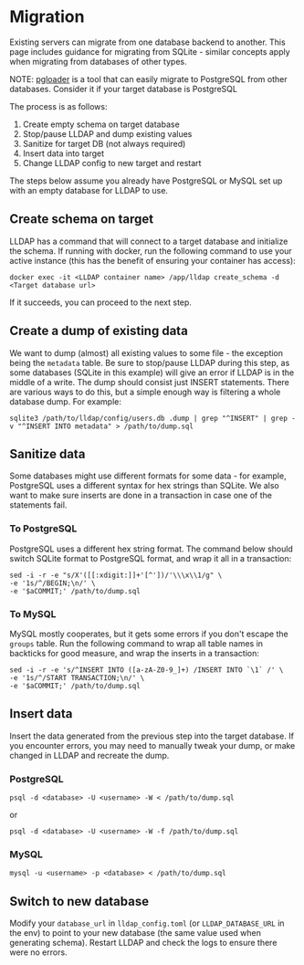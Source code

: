 # Migration

Existing servers can migrate from one database backend to another. This page includes guidance for migrating from SQLite - similar concepts apply when migrating from databases of other types.

NOTE: [pgloader](https://github.com/dimitri/pgloader) is a tool that can easily migrate to PostgreSQL from other databases. Consider it if your target database is PostgreSQL

The process is as follows:

1. Create empty schema on target database
2. Stop/pause LLDAP and dump existing values
3. Sanitize for target DB (not always required)
4. Insert data into target
5. Change LLDAP config to new target and restart

The steps below assume you already have PostgreSQL or MySQL set up with an empty database for LLDAP to use.

## Create schema on target

LLDAP has a command that will connect to a target database and initialize the
schema. If running with docker, run the following command to use your active
instance (this has the benefit of ensuring your container has access):

```
docker exec -it <LLDAP container name> /app/lldap create_schema -d <Target database url>
```

If it succeeds, you can proceed to the next step.

## Create a dump of existing data

We want to dump (almost) all existing values to some file - the exception being the `metadata` table. Be sure to stop/pause LLDAP during this step, as some
databases (SQLite in this example) will give an error if LLDAP is in the middle of a write. The dump should consist just INSERT
statements. There are various ways to do this, but a simple enough way is filtering a
whole database dump. For example:

```
sqlite3 /path/to/lldap/config/users.db .dump | grep "^INSERT" | grep -v "^INSERT INTO metadata" > /path/to/dump.sql
```

## Sanitize data

Some databases might use different formats for some data - for example, PostgreSQL uses
a different syntax for hex strings than SQLite. We also want to make sure inserts are done in
a transaction in case one of the statements fail.

### To PostgreSQL

PostgreSQL uses a different hex string format. The command below should switch SQLite
format to PostgreSQL format, and wrap it all in a transaction:

```
sed -i -r -e "s/X'([[:xdigit:]]+'[^'])/'\\\x\\1/g" \
-e '1s/^/BEGIN;\n/' \
-e '$aCOMMIT;' /path/to/dump.sql
```

### To MySQL

MySQL mostly cooperates, but it gets some errors if you don't escape the `groups` table. Run the
following command to wrap all table names in backticks for good measure, and wrap the inserts in
a transaction:

```
sed -i -r -e 's/^INSERT INTO ([a-zA-Z0-9_]+) /INSERT INTO `\1` /' \
-e '1s/^/START TRANSACTION;\n/' \
-e '$aCOMMIT;' /path/to/dump.sql
```

## Insert data

Insert the data generated from the previous step into the target database. If you encounter errors,
you may need to manually tweak your dump, or make changed in LLDAP and recreate the dump.

### PostgreSQL

`psql -d <database> -U <username> -W < /path/to/dump.sql`

or 

`psql -d <database> -U <username> -W -f /path/to/dump.sql`

### MySQL

`mysql -u <username> -p <database> < /path/to/dump.sql`


## Switch to new database

Modify your `database_url` in `lldap_config.toml` (or `LLDAP_DATABASE_URL` in the env)
to point to your new database (the same value used when generating schema). Restart
LLDAP and check the logs to ensure there were no errors.
